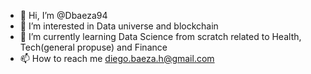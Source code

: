 - 👋 Hi, I’m @Dbaeza94
- 👀 I’m interested in Data universe and blockchain
- 🌱 I’m currently learning Data Science from scratch related to Health, Tech(general propuse) and Finance
- 📫 How to reach me diego.baeza.h@gmail.com 

<!---
Dbaeza94/Dbaeza94 is a ✨ special ✨ repository because its `README.md` (this file) appears on your GitHub profile.
You can click the Preview link to take a look at your changes.
--->
